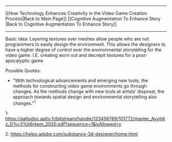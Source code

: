___
[[How Technology Enhances Creativity in the Video Game Creation Process|Back to Main Page]]
[[Cognitive Augmentation To Enhance Story |Back to Cognitive Augmentation To Enhance Story]]
____
Basic idea: Layering textures over meshes allow people who are not programmers to easily design the environment. This allows the designers to have a higher degree of control over the environmental storytelling for the video game. I.E. creating worn out and decrepit textures for a post-apocalyptic game. 




Possible Quotes:
- "With technological advancements and emerging new tools, the methods for constructing video game environments go through changes. As the methods change with new tools at artists’ disposal, the approach towards spatial design and environmental storytelling also changes."$^1$




1: https://aaltodoc.aalto.fi/bitstream/handle/123456789/101772/master_Ayyildiz_G%c3%b6rkem_2020.pdf?sequence=1&isAllowed=y

2: https://helpx.adobe.com/substance-3d-designer/home.html